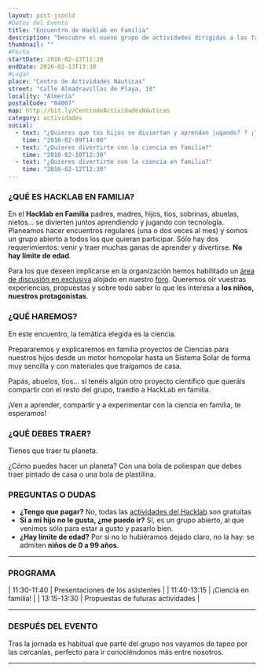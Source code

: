 ```yaml
---
layout: post-jsonld
#Datos del Evento
title: "Encuentro de Hacklab en Familia"
description: "Descubre el nuevo grupo de actividades dirigidas a las familias creado en HackLab Almería"
thumbnail: ""
#Fecha
startDate: 2016-02-13T11:30
endDate: 2016-02-13T13:30
#Lugar
place: "Centro de Actividades Náuticas"
street: "Calle Almadravillas de Playa, 10"
locality: "Almería"
postalCode: "04007"
map: http://bit.ly/CentrodeActividadesNáuticas
category: actividades
social:
  - text: "¿Quieres que tus hijos se diviertan y aprendan jugando? ? ¡Te esperamos!"
    time: "2016-02-09T14:00"
  - text: "¿Quieres divertirte con la ciencia en familia?"
    time: "2016-02-10T12:30"
  - text: "¿Quieres divertirte con la ciencia en familia?"
    time: "2016-02-12T12:30"
---
```


### ¿QUÉ ES HACKLAB EN FAMILIA?


En el __Hacklab en Familia__ padres, madres, hijos, tíos, sobrinas, abuelas, nietos...  se divierten juntos aprendiendo y jugando con tecnología. Planeamos hacer encuentros regulares (una o dos veces al mes) y
somos un grupo abierto a todos los que quieran participar. Sólo hay dos requerimientos: venir y traer muchas ganas de aprender y divertirse. __No hay límite de edad__.

Para los que deseen implicarse en la organización hemos habilitado un [área de discusión en exclusiva](http://foro.hacklabalmeria.net/c/EnFamilia) alojado en nuestro [foro](http://foro.hacklabalmeria.net/). Queremos oir vuestras experiencias, propuestas y sobre todo saber lo que les interesa a __los niños, nuestros protagonistas__.

### ¿QUÉ HAREMOS?

En este encuentro, la temática elegida es la ciencia. 

Prepararemos y explicaremos en familia proyectos de Ciencias para nuestros hijos desde un motor homopolar hasta un Sistema Solar de forma muy sencilla y con materiales que traigamos de casa. 

Papás, abuelos, tíos... sí tenéis algún otro proyecto científico que queráis compartir con el resto del grupo, traedlo a HackLab en familia.

¡Ven a aprender, compartir y a experimentar con la ciencia en familia, te esperamos!

### ¿QUÉ DEBES TRAER?

Tienes que traer tu planeta.

¿Cómo puedes hacer un planeta? Con una bola de poliespan que debes traer pintado de casa o una bola de plastilina.


### PREGUNTAS O DUDAS


- **¿Tengo que pagar?** No, todas las [actividades del Hacklab](http://foro.hacklabalmeria.net/t/preguntas-frecuentes-faq/5) son gratuitas
- **Si a mi hijo no le gusta, ¿me puedo ir?** Sí, es un grupo abierto, al que venimos sólo para estar a gusto y pasarlo bien.
- **¿Hay límite de edad?** Por si no lo hubiéramos dejado claro, no la hay: se admiten **niños de 0 a 99 años**.
   
---


### PROGRAMA


| 11:30-11:40   | Presentaciones de los asistentes |
| 11:40-13:15   | ¡Ciencia en familia! |
| 13:15-13:30   | Propuestas de futuras actividades |

---



### DESPUÉS DEL EVENTO

Tras la jornada es habitual que parte del grupo nos vayamos de tapeo por las cercanías, perfecto para ir conociéndonos más entre nosotros.

---
